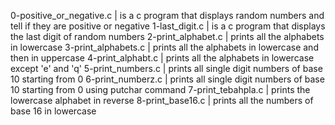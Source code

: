 0-positive_or_negative.c | is a c program that displays random numbers and tell if they are positive or negative
1-last_digit.c | is a c program that displays the last digit of random numbers
2-print_alphabet.c | prints all the alphabets in lowercase
3-print_alphabets.c | prints all the alphabets in lowercase and then in uppercase
4-print_alphabt.c | prints all the alphabets in lowercase except 'e' and 'q'
5-print_numbers.c |  prints all single digit numbers of base 10 starting from 0
6-print_numberz.c | prints all single digit numbers of base 10 starting from 0 using putchar command
7-print_tebahpla.c | prints the lowercase alphabet in reverse
8-print_base16.c | prints all the numbers of base 16 in lowercase
